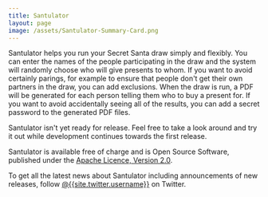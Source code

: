 ```yaml
---
title: Santulator
layout: page
image: /assets/Santulator-Summary-Card.png
---
```

Santulator helps you run your Secret Santa draw simply and flexibly.  You can enter the names of the people participating in the draw and the system will randomly choose who will give presents to whom.  If you want to avoid certainly parings, for example to ensure that people don't get their own partners in the draw, you can add exclusions.  When the draw is run, a PDF will be generated for each person telling them who to buy a present for.  If you want to avoid accidentally seeing all of the results, you can add a secret password to the generated PDF files.

Santulator isn't yet ready for release.  Feel free to take a look around and try it out while development continues towards the first release.

Santulator is available free of charge and is Open Source Software, published under the [Apache Licence, Version 2.0](http://www.apache.org/licenses/LICENSE-2.0).

To get all the latest news about Santulator including announcements of new releases, follow [@{{site.twitter.username}}]({{site.twitter.link}}) on Twitter.
